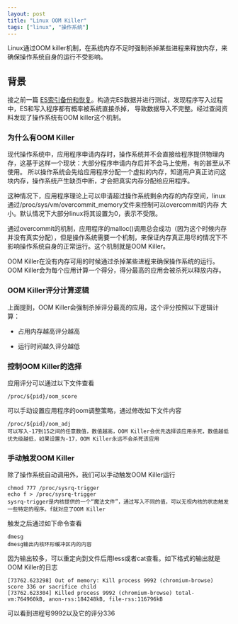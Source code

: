 ```yaml
---
layout: post
title: "Linux OOM Killer"
tags: ["linux", "操作系统"]
---
```


Linux通过OOM killer机制，在系统内存不足时强制杀掉某些进程来释放内存，来确保操作系统自身的运行不受影响。

## 背景
接之前一篇 [ES索引备份和恢复](2022-04-03-ES索引备份和恢复.md)。构造完ES数据并进行测试，发现程序写入过程中，ES和写入程序都有概率被系统直接杀掉，
导致数据导入不完整。经过查阅资料发现了操作系统有OOM killer这个机制。


### 为什么有OOM Killer

现代操作系统中，应用程序申请内存时，操作系统并不会直接给程序提供物理内存，这基于这样一个现状：大部分程序申请内存后并不会马上使用，有的甚至从不使用。
所以操作系统会先给应用程序分配一个虚拟的内存，知道用户真正访问这块内存，操作系统产生缺页中断，才会把真实内存分配给应用程序。


这种情况下，应用程序理论上可以申请超过操作系统剩余内存的内存空间，linux通过/proc/sys/vm/overcommit_memory文件来控制可以overcommit的内存
大小。默认情况下大部分linux将其设置为0，表示不受限。


通过overcommit的机制，应用程序的malloc()调用总会成功（因为这个时候内存并没有真实分配），但是操作系统需要一个机制，来保证内存真正用尽的情况下不
影响操作系统自身的正常运行。这个机制就是OOM Killer。



OOM Killer在没有内存可用的时候通过杀掉某些进程来确保操作系统的运行。OOM Killer会为每个应用计算一个得分，得分最高的应用会被杀死以释放内存。



### OOM Killer评分计算逻辑

上面提到，OOM Killer会强制杀掉评分最高的应用，这个评分按照以下逻辑计算：

+ 占用内存越高评分越高

+ 运行时间越久评分越低

### 控制OOM Killer的选择

应用评分可以通过以下文件查看

```
/proc/${pid}/oom_score
```

可以手动设置应用程序的oom调整策略，通过修改如下文件内容

```
/proc/${pid}/oom_adj
可以写入-17到15之间的任意数值，数值越高，OOM Killer会优先选择该应用杀死，数值越低优先级越低，如果设置为-17，OOM Killer永远不会杀死该应用
```



### 手动触发OOM Killer

除了操作系统自动调用外，我们可以手动触发OOM Killer运行

```
chmod 777 /proc/sysrq-trigger
echo f > /proc/sysrq-trigger
sysrq-trigger是内核提供的一个“魔法文件”，通过写入不同的值，可以无视内核的状态触发一些特定的程序。f就对应了OOM Killer
```

触发之后通过如下命令查看

```
dmesg
dmesg输出内核环形缓冲区内的内容
```

因为输出较多，可以重定向到文件后用less或者cat查看。如下格式的输出就是OOM Killer的日志

```
[73762.623298] Out of memory: Kill process 9992 (chromium-browse) score 336 or sacrifice child
[73762.623304] Killed process 9992 (chromium-browse) total-vm:764960kB, anon-rss:184248kB, file-rss:116796kB
```

可以看到进程号9992以及它的评分336

